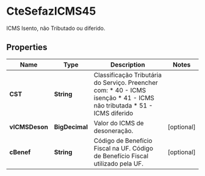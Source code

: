 

# CteSefazICMS45

ICMS  Isento, não Tributado ou diferido.

## Properties

| Name | Type | Description | Notes |
|------------ | ------------- | ------------- | -------------|
|**CST** | **String** | Classificação Tributária do Serviço.  Preencher com:  * 40 - ICMS isenção  * 41 - ICMS não tributada  * 51 - ICMS diferido |  |
|**vICMSDeson** | **BigDecimal** | Valor do ICMS de desoneração. |  [optional] |
|**cBenef** | **String** | Código de Benefício Fiscal na UF.  Código de Benefício Fiscal utilizado pela UF. |  [optional] |



